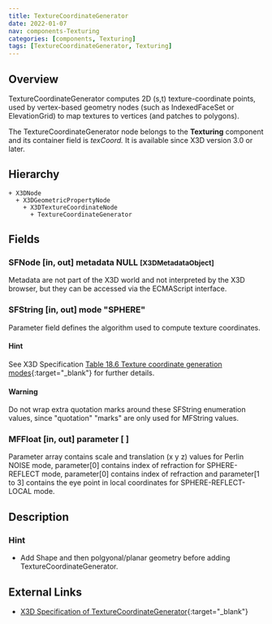 ```yaml
---
title: TextureCoordinateGenerator
date: 2022-01-07
nav: components-Texturing
categories: [components, Texturing]
tags: [TextureCoordinateGenerator, Texturing]
---
```

<style>
.post h3 {
  word-spacing: 0.2em;
}
</style>

## Overview

TextureCoordinateGenerator computes 2D (s,t) texture-coordinate points, used by vertex-based geometry nodes (such as IndexedFaceSet or ElevationGrid) to map textures to vertices (and patches to polygons).

The TextureCoordinateGenerator node belongs to the **Texturing** component and its container field is *texCoord.* It is available since X3D version 3.0 or later.

## Hierarchy

```
+ X3DNode
  + X3DGeometricPropertyNode
    + X3DTextureCoordinateNode
      + TextureCoordinateGenerator
```

## Fields

### SFNode [in, out] **metadata** NULL <small>[X3DMetadataObject]</small>

Metadata are not part of the X3D world and not interpreted by the X3D browser, but they can be accessed via the ECMAScript interface.

### SFString [in, out] **mode** "SPHERE"

Parameter field defines the algorithm used to compute texture coordinates.

#### Hint

See X3D Specification [Table 18.6 Texture coordinate generation modes](https://www.web3d.org/files/specifications/19775-1/V3.3/Part01/components/texturing.html#t-Texturecoordgeneration){:target="_blank"} for further details.

#### Warning

Do not wrap extra quotation marks around these SFString enumeration values, since "quotation" "marks" are only used for MFString values.

### MFFloat [in, out] **parameter** [ ]

Parameter array contains scale and translation (x y z) values for Perlin NOISE mode, parameter[0] contains index of refraction for SPHERE-REFLECT mode, parameter[0] contains index of refraction and parameter[1 to 3] contains the eye point in local coordinates for SPHERE-REFLECT-LOCAL mode.

## Description

### Hint

- Add Shape and then polgyonal/planar geometry before adding TextureCoordinateGenerator.

## External Links

- [X3D Specification of TextureCoordinateGenerator](https://www.web3d.org/documents/specifications/19775-1/V4.0/Part01/components/texturing.html#TextureCoordinateGenerator){:target="_blank"}
